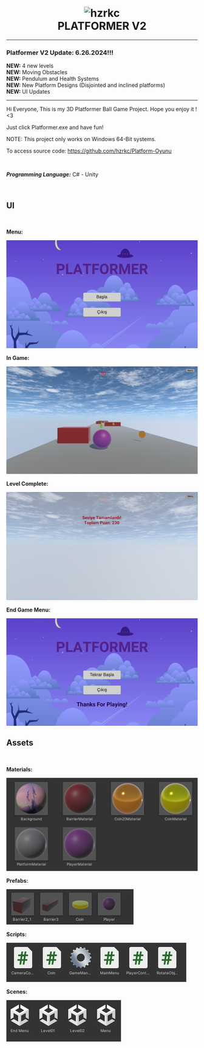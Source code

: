 

<h1 align="center">
  <br>
  <img src="https://upload.wikimedia.org/wikipedia/commons/thumb/f/f7/Eo_circle_purple_letter-p.svg/1024px-Eo_circle_purple_letter-p.svg.png" alt="hzrkc" width="100"></a>
  <br>
  PLATFORMER V2
  <br>
</h1>

---

### **Platformer V2 Update: 6.26.2024!!!**

**NEW:** 4 new levels  
**NEW:** Moving Obstacles  
**NEW:** Pendulum and Health Systems  
**NEW:** New Platform Designs (Disjointed and inclined platforms)  
**NEW:** UI Updates

---


Hi Everyone, This is my 3D Platformer Ball Game Project. Hope you enjoy it ! <3

Just click Platformer.exe and have fun!

NOTE: This project only works on Windows 64-Bit systems.

To access source code: https://github.com/hzrkc/Platform-Oyunu

<br>

***Programming Language:*** C# - Unity

<br>

## UI
<br>

**Menu:** 

  <img src="https://github.com/hzrkc/Platformer/blob/main/Images/MainMenu.png?raw=true">

<br>

**In Game:** 

  <img src="https://github.com/hzrkc/Platformer/blob/main/Images/InGame.png?raw=true" >

<br>

**Level Complete:** 

  <img src="https://github.com/hzrkc/Platformer/blob/main/Images/LevelComplete.png?raw=true" >

<br>

**End Game Menu:** 

  <img src="https://github.com/hzrkc/Platformer/blob/main/Images/EndGameMenu.png?raw=true" >

<br>

## Assets

<br>

**Materials:**

<img src="https://github.com/hzrkc/Platformer/blob/main/Images/Materials.png?raw=true" >

<br>

**Prefabs:**

<img src="https://github.com/hzrkc/Platformer/blob/main/Images/Prefab.png?raw=true" >

<br>

**Scripts:**

<img src="https://github.com/hzrkc/Platformer/blob/main/Images/Scripts.png?raw=true" >

<br>

**Scenes:**

<img src="https://github.com/hzrkc/Platformer/blob/main/Images/Scenes.png?raw=true" >
